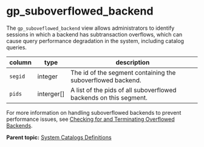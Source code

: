 # gp_suboverflowed_backend 

The `gp_suboveflowed_backend` view allows administrators to identify sessions in which a backend has subtransaction overflows, 
which can cause query performance degradation in the system, including catalog queries.

|column|type|description|
|------|----|----------|
|`segid`|integer|The id of the segment containing the suboverflowed backend.|
|`pids`|interger[]|A list of the pids of all suboverflowed backends on this segment.|

For more information on handling suboverflowed backends to prevent performance issues, see [Checking for and Terminating Overflowed Backends](../../admin_guide/managing/monitor.html#overflowed_backends).

**Parent topic:** [System Catalogs Definitions](../system_catalogs/catalog_ref-html.html)

